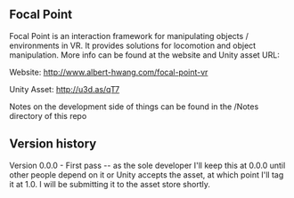 Focal Point
-----------

Focal Point is an interaction framework for manipulating objects / environments in VR.  It provides solutions for locomotion and object manipulation.  More info can be found at the website and Unity asset URL:

Website:
http://www.albert-hwang.com/focal-point-vr

Unity Asset:
http://u3d.as/qT7



Notes on the development side of things can be found in the /Notes directory of this repo


Version history
---------------
Version 0.0.0 - First pass -- as the sole developer I'll keep this at 0.0.0 until other people depend on it or Unity accepts the asset, at which point I'll tag it at 1.0.  I will be submitting it to the asset store shortly.
